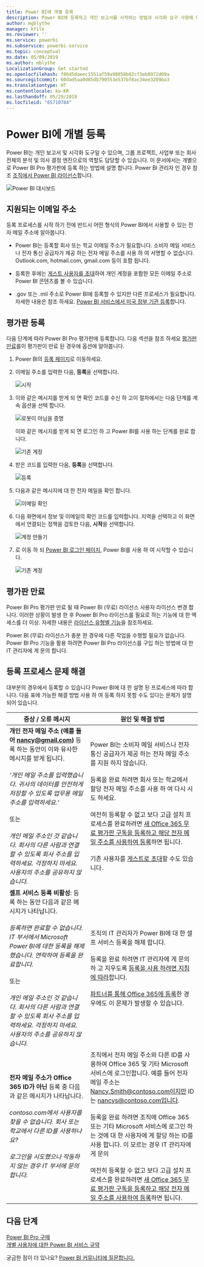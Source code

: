 ```yaml
---
title: Power BI에 개별 등록
description: Power BI에 등록하고 개인 보고서를 시작하는 방법과 시각화 요구 사항에 대해 알아봅니다.
author: mgblythe
manager: kfile
ms.reviewer: ''
ms.service: powerbi
ms.subservice: powerbi-service
ms.topic: conceptual
ms.date: 05/09/2019
ms.author: mblythe
LocalizationGroup: Get started
ms.openlocfilehash: f8645daeec1551af59a98058b02cf3eb8972d09a
ms.sourcegitcommit: 60dad5aa0d85db790553e537bf8ac34ee3289ba3
ms.translationtype: HT
ms.contentlocale: ko-KR
ms.lasthandoff: 05/29/2019
ms.locfileid: "65710784"
---
```

# <a name="sign-up-for-power-bi-as-an-individual"></a>Power BI에 개별 등록

Power BI는 개인 보고서 및 시각화 도구일 수 있으며, 그룹 프로젝트, 사업부 또는 회사 전체의 분석 및 의사 결정 엔진으로의 역할도 담당할 수 있습니다. 이 문서에서는 개별으로 Power BI Pro 평가판에 등록 하는 방법에 설명 합니다. Power BI 관리자 인 경우 참조 [조직에서 Power BI 라이선스](service-admin-licensing-organization.md)합니다.

![Power BI 대시보드](media/service-self-service-signup-for-power-bi/dashboard.png)

## <a name="supported-email-addresses"></a>지원되는 이메일 주소

등록 프로세스를 시작 하기 전에 반드시 어떤 형식의 Power BI에서 사용할 수 있는 전자 메일 주소에 알아봅니다.

* Power BI는 등록할 회사 또는 학교 이메일 주소가 필요합니다. 소비자 메일 서비스나 전자 통신 공급자가 제공 하는 전자 메일 주소를 사용 하 여 서명할 수 없습니다. Outlook.com, hotmail.com, gmail.com 등이 포함 됩니다.

* 등록한 후에는 [게스트 사용자를 초대](https://docs.microsoft.com/azure/active-directory/active-directory-b2b-what-is-azure-ad-b2b)하여 개인 계정을 포함한 모든 이메일 주소로 Power BI 콘텐츠를 볼 수 있습니다.

* .gov 또는 .mil 주소로 Power BI에 등록할 수 있지만 다른 프로세스가 필요합니다. 자세한 내용은 참조 하세요. [Power BI 서비스에서 미국 정부 기관 등록](service-govus-signup.md)합니다.

## <a name="sign-up-for-a-trial"></a>평가판 등록

다음 단계에 따라 Power BI Pro 평가판에 등록합니다. 다음 섹션을 참조 하세요 [평가판 만료](#trial-expiration)를이 평가판이 만료 된 경우에 옵션에 알아봅니다.

1. Power BI의 [등록 페이지](https://signup.microsoft.com/signup?sku=a403ebcc-fae0-4ca2-8c8c-7a907fd6c235)로 이동하세요.

1. 이메일 주소를 입력한 다음, **등록**을 선택합니다.

    ![시작](media/service-self-service-signup-for-power-bi/get-started.png)

1. 이와 같은 메시지를 받게 되 면 확인 코드를 수신 하 고이 절차에서는 다음 단계를 계속 옵션을 선택 합니다.

    ![로봇이 아님을 증명](media/service-self-service-signup-for-power-bi/prove-robot.png)

    이와 같은 메시지를 받게 되 면 로그인 하 고 Power BI를 사용 하는 단계를 완료 합니다.

    ![기존 계정](media/service-self-service-signup-for-power-bi/existing-account.png)

1. 받은 코드를 입력한 다음, **등록**을 선택합니다.

    ![등록](media/service-self-service-signup-for-power-bi/sign-up.png)

1. 다음과 같은 메시지에 대 한 전자 메일을 확인 합니다.

    ![이메일 확인](media/service-self-service-signup-for-power-bi/email-verification.png)

1. 다음 화면에서 정보 및 이메일의 확인 코드를 입력합니다. 지역을 선택하고 이 화면에서 연결되는 정책을 검토한 다음, **시작**을 선택합니다.

    ![계정 만들기](media/service-self-service-signup-for-power-bi/create-account.png)

1. 로 이동 하 되 [Power BI 로그인 페이지](https://powerbi.microsoft.com/landing/signin/), Power BI를 사용 하 여 시작할 수 있습니다.

    ![기존 계정](media/service-self-service-signup-for-power-bi/welcome-screen.png)

## <a name="trial-expiration"></a>평가판 만료

Power BI Pro 평가판 만료 될 때 Power BI (무료) 라이선스 사용자 라이선스 변경 합니다. 이러한 상황이 발생 한 후 Power BI Pro 라이선스를 필요로 하는 기능에 대 한 액세스를 더 이상. 자세한 내용은 [라이선스 유형별 기능](service-features-license-type.md)을 참조하세요.

Power BI (무료) 라이선스가 충분 한 경우에 다른 작업을 수행할 필요가 없습니다. Power BI Pro 기능을 활용 하려면 Power BI Pro 라이선스를 구입 하는 방법에 대 한 IT 관리자에 게 문의 합니다.

## <a name="troubleshooting-the-sign-up-process"></a>등록 프로세스 문제 해결

대부분의 경우에서 등록할 수 있습니다 Power BI에 대 한 설명 된 프로세스에 따라 합니다. 다음 표에 가능한 해결 방법 사용 하 여 등록 하지 못할 수도 있다는 문제가 설명 되어 있습니다.

| 증상 / 오류 메시지 | 원인 및 해결 방법 |
| ----------------------- | -------------------- |
| <strong>개인 전자 메일 주소 (예를 들어 nancy@gmail.com)</strong> 등록 하는 동안이 이와 유사한 메시지를 받게 됩니다. <br /><br /> *‘개인 메일 주소를 입력했습니다. 귀사의 데이터를 안전하게 저장할 수 있도록 업무용 메일 주소를 입력하세요.’* <br /><br /> 또는 <br /><br /> *개인 메일 주소인 것 같습니다. 회사의 다른 사람과 연결할 수 있도록 회사 주소를 입력하세요. 걱정하지 마세요. 사용자의 주소를 공유하지 않습니다.* | Power BI는 소비자 메일 서비스나 전자 통신 공급자가 제공 하는 전자 메일 주소를 지원 하지 않습니다. <br /><br /> 등록을 완료 하려면 회사 또는 학교에서 할당 전자 메일 주소를 사용 하 여 다시 시도 하세요. <br /><br /> 여전히 등록할 수 없고 보다 고급 설치 프로세스를 완료하려면 [새 Office 365 무료 평가판 구독을 등록하고 해당 전자 메일 주소를 사용하여 등록](service-admin-signing-up-for-power-bi-with-a-new-office-365-trial.md)하면 됩니다. <br /><br /> 기존 사용자를 [게스트로 초대](service-admin-azure-ad-b2b.md)할 수도 있습니다. |
| **셀프 서비스 등록 비활성**: 등록 하는 동안 다음과 같은 메시지가 나타납니다. <br /><br /> *등록하면 완료할 수 없습니다. IT 부서에서 Microsoft Power BI에 대한 등록을 해제했습니다. 연락하여 등록을 완료합니다.* <br /><br /> 또는 <br /><br /> *개인 메일 주소인 것 같습니다. 회사의 다른 사람과 연결할 수 있도록 회사 주소를 입력하세요. 걱정하지 마세요. 사용자의 주소를 공유하지 않습니다.* | 조직의 IT 관리자가 Power BI에 대 한 셀프 서비스 등록을 해제 합니다. <br /><br /> 등록을 완료 하려면 IT 관리자에 게 문의 하 고 지우도록 [등록을 사용 하려면 지침에 따라](service-admin-licensing-organization.md#enable-or-disable-individual-user-sign-up-in-azure-active-directory)합니다. <br/><br/> [파트너를 통해 Office 365에 등록](service-admin-syndication-partner.md)한 경우에도 이 문제가 발생할 수 있습니다. |
| **전자 메일 주소가 Office 365 ID가 아닌** 등록 중 다음과 같은 메시지가 나타납니다. <br /><br /> *contoso.com에서 사용자를 찾을 수 없습니다.  회사 또는 학교에서 다른 ID를 사용하나요? <br /><br /> 로그인을 시도했으나 작동하지 않는 경우 IT 부서에 문의합니다.* | 조직에서 전자 메일 주소와 다른 ID를 사용하여 Office 365 및 기타 Microsoft 서비스에 로그인합니다.  예를 들어 전자 메일 주소는 Nancy.Smith@contoso.com이지만 ID는 nancys@contoso.com입니다. <br /><br /> 등록을 완료 하려면 조직에 Office 365 또는 기타 Microsoft 서비스에 로그인 하는 것에 대 한 사용자에 게 할당 하는 ID를 사용 합니다.  이 모르는 경우 IT 관리자에 게 문의 <br /><br /> 여전히 등록할 수 없고 보다 고급 설치 프로세스를 완료하려면 [새 Office 365 무료 평가판 구독을 등록하고 해당 전자 메일 주소를 사용하여 등록](service-admin-signing-up-for-power-bi-with-a-new-office-365-trial.md)하면 됩니다. |

## <a name="next-steps"></a>다음 단계

[Power BI Pro 구매](service-admin-purchasing-power-bi-pro.md)  
[개별 사용자에 대한 Power BI 서비스 규약](https://powerbi.microsoft.com/terms-of-service/)  

궁금한 점이 더 있나요? [Power BI 커뮤니티에 질문합니다.](http://community.powerbi.com/)